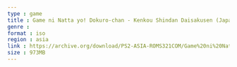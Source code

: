 ```yaml
---
type : game
title : Game ni Natta yo! Dokuro-chan - Kenkou Shindan Daisakusen (Japan)
genre : 
format : iso
region : asia
link : https://archive.org/download/PS2-ASIA-ROMS321COM/Game%20ni%20Natta%20yo%21%20Dokuro-chan%20-%20Kenkou%20Shindan%20Daisakusen%20%28Japan%29.7z
size : 973MB
---
```

